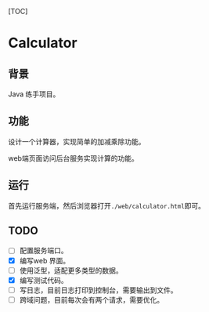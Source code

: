 [TOC]

# Calculator

## 背景

Java 练手项目。

## 功能

设计一个计算器，实现简单的加减乘除功能。

web端页面访问后台服务实现计算的功能。

## 运行

首先运行服务端，然后浏览器打开`./web/calculator.html`即可。

## TODO

- [ ] 配置服务端口。
- [x] 编写web 界面。
- [ ] 使用泛型，适配更多类型的数据。
- [x] 编写测试代码。
- [ ] 写日志，目前日志打印到控制台，需要输出到文件。
- [ ] 跨域问题，目前每次会有两个请求，需要优化。